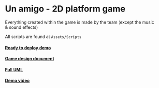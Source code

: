 # Un amigo - 2D platform game

Everything created within the game is made by the team (except the music & sound effects)

All scripts are found at `Assets/Scripts`
#### [Ready to deploy demo](https://github.com/Nikojoel/GameDemo)

#### [Game design document](http://users.metropolia.fi/~nikoholo/Pelikehitys/GDD/GDD-ThreeAmigos.pdf)

#### [Full UML](http://users.metropolia.fi/~nikoholo/Pelikehitys/public/uml.png)

#### [Demo video](http://users.metropolia.fi/~nikoholo/Pelikehitys/public/un_amigo.mp4) 
